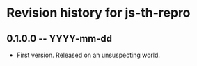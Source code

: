 # Revision history for js-th-repro

## 0.1.0.0 -- YYYY-mm-dd

* First version. Released on an unsuspecting world.

